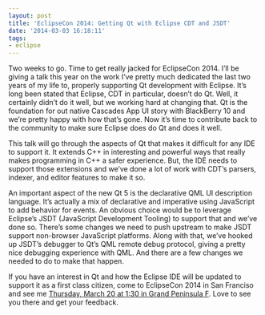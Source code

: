 ```yaml
---
layout: post
title: 'EclipseCon 2014: Getting Qt with Eclipse CDT and JSDT'
date: '2014-03-03 16:18:11'
tags:
- eclipse
---
```



Two weeks to go. Time to get really jacked for EclipseCon 2014. I’ll be giving a talk this year on the work I’ve pretty much dedicated the last two years of my life to, properly supporting Qt development with Eclipse. It’s long been stated that Eclipse, CDT in particular, doesn’t do Qt. Well, it certainly didn’t do it well, but we working hard at changing that. Qt is the foundation for out native Cascades App UI story with BlackBerry 10 and we’re pretty happy with how that’s gone. Now it’s time to contribute back to the community to make sure Eclipse does do Qt and does it well.

This talk will go through the aspects of Qt that makes it difficult for any IDE to support it. It extends C++ in interesting and powerful ways that really makes programming in C++ a safer experience. But, the IDE needs to support those extensions and we’ve done a lot of work with CDT’s parsers, indexer, and editor features to make it so.

An important aspect of the new Qt 5 is the declarative QML UI description language. It’s actually a mix of declarative and imperative using JavaScript to add behavior for events. An obvious choice would be to leverage Eclipse’s JSDT (JavaScript Development Tooling) to support that and we’ve done so. There’s some changes we need to push upstream to make JSDT support non-browser JavaScript platforms. Along with that, we’ve hooked up JSDT’s debugger to Qt’s QML remote debug protocol, giving a pretty nice debugging experience with QML. And there are a few changes we needed to do to make that happen.

If you have an interest in Qt and how the Eclipse IDE will be updated to support it as a first class citizen, come to EclipseCon 2014 in San Franciso and see me [Thursday, March 20 at 1:30 in Grand Peninsula F](https://www.eclipsecon.org/na2014/session/getting-qt-eclipse-cdt-and-jsdt). Love to see you there and get your feedback.


